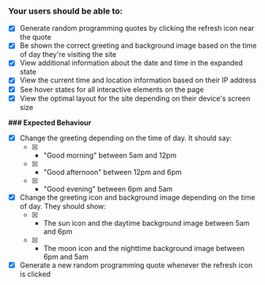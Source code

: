 ### Your users should be able to:

-   [x] Generate random programming quotes by clicking the refresh icon near the quote
-   [x] Be shown the correct greeting and background image based on the time of day they're visiting the site
-   [x] View additional information about the date and time in the expanded state
-   [x] View the current time and location information based on their IP address
-   [x] See hover states for all interactive elements on the page
-   [x] View the optimal layout for the site depending on their device's screen size

**### Expected Behaviour**

-   [x] Change the greeting depending on the time of day. It should say:
    -   [x] -   "Good morning" between 5am and 12pm
    -   [x] -   "Good afternoon" between 12pm and 6pm
    -   [x] -   "Good evening" between 6pm and 5am
-   [x] Change the greeting icon and background image depending on the time of day. They should show:
    -   [x] -   The sun icon and the daytime background image between 5am and 6pm
    -   [x] -   The moon icon and the nighttime background image between 6pm and 5am
-   [x] Generate a new random programming quote whenever the refresh icon is clicked
